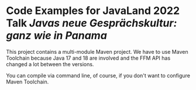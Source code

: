 # Code Examples for JavaLand 2022 Talk *Javas neue Gesprächskultur: ganz wie in Panama*

This project contains a multi-module Maven project. We have to use Maven Toolchain because Java 17
and 18 are involved and the FFM API has changed a lot between the versions.

You can compile via command line, of course, if you don't want to configure Maven Toolchain.

